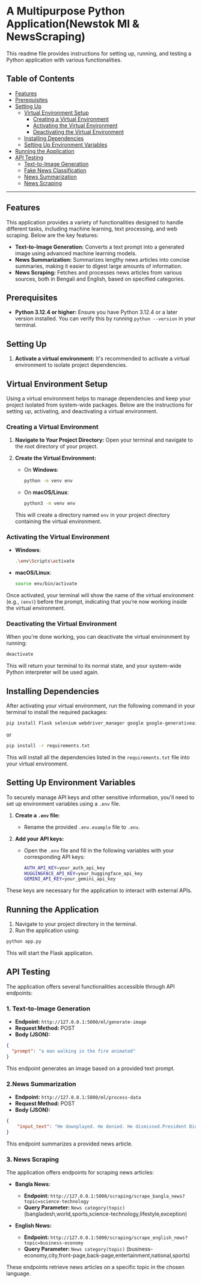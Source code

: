 # A Multipurpose Python Application(Newstok Ml & NewsScraping)

This readme file provides instructions for setting up, running, and testing a Python application with various functionalities.

## Table of Contents

- [Features](#features)
- [Prerequisites](#prerequisites)
- [Setting Up](#setting-up)
  - [Virtual Environment Setup](#virtual-environment-setup)
    - [Creating a Virtual Environment](#creating-a-virtual-environment)
    - [Activating the Virtual Environment](#activating-the-virtual-environment)
    - [Deactivating the Virtual Environment](#deactivating-the-virtual-environment)
  - [Installing Dependencies](#installing-dependencies)
  - [Setting Up Environment Variables](#setting-up-environment-variables)
- [Running the Application](#running-the-application)
- [API Testing](#api-testing)
  - [Text-to-Image Generation](#text-to-image-generation)
  - [Fake News Classification](#fake-news-classification)
  - [News Summarization](#news-summarization)
  - [News Scraping](#news-scraping)

---

## Features

This application provides a variety of functionalities designed to handle different tasks, including machine learning, text processing, and web scraping. Below are the key features:

- **Text-to-Image Generation:** Converts a text prompt into a generated image using advanced machine learning models.
- **News Summarization:** Summarizes lengthy news articles into concise summaries, making it easier to digest large amounts of information.
- **News Scraping:** Fetches and processes news articles from various sources, both in Bengali and English, based on specified categories.

## Prerequisites

* **Python 3.12.4 or higher:** Ensure you have Python 3.12.4 or a later version installed. You can verify this by running `python --version` in your terminal.

## Setting Up

1. **Activate a virtual environment:** It's recommended to activate a virtual environment to isolate project dependencies.

## Virtual Environment Setup

Using a virtual environment helps to manage dependencies and keep your project isolated from system-wide packages. Below are the instructions for setting up, activating, and deactivating a virtual environment.

### Creating a Virtual Environment

1. **Navigate to Your Project Directory:**
   Open your terminal and navigate to the root directory of your project.

2. **Create the Virtual Environment:**

   - On **Windows**:
     ```bash
     python -m venv env
     ```
   - On **macOS/Linux**:
     ```bash
     python3 -m venv env
     ```

   This will create a directory named `env` in your project directory containing the virtual environment.

### Activating the Virtual Environment

- **Windows**:
  ```bash
  .\env\Scripts\activate
  ```
- **macOS/Linux**:
  ```bash
  source env/bin/activate
  ```

Once activated, your terminal will show the name of the virtual environment (e.g., `(env)`) before the prompt, indicating that you’re now working inside the virtual environment.

### Deactivating the Virtual Environment

When you're done working, you can deactivate the virtual environment by running:

```bash
deactivate
```

This will return your terminal to its normal state, and your system-wide Python interpreter will be used again.

## Installing Dependencies

After activating your virtual environment, run the following command in your terminal to install the required packages:

```bash
pip install Flask selenium webdriver_manager google google-generativeai Pillow transformers tensorflow
```

or

```bash
pip install -r requirements.txt
```

This will install all the dependencies listed in the `requirements.txt` file into your virtual environment.

## Setting Up Environment Variables

To securely manage API keys and other sensitive information, you'll need to set up environment variables using a `.env` file. 

1. **Create a `.env` file:**
   - Rename the provided `.env.example` file to `.env`.

2. **Add your API keys:**
   - Open the `.env` file and fill in the following variables with your corresponding API keys:
     ```bash
     AUTH_API_KEY=your_auth_api_key
     HUGGINGFACE_API_KEY=your_huggingface_api_key
     GEMINI_API_KEY=your_gemini_api_key
     ```

These keys are necessary for the application to interact with external APIs.

## Running the Application

1. Navigate to your project directory in the terminal.
2. Run the application using:

```bash
python app.py
```

This will start the Flask application.

## API Testing

The application offers several functionalities accessible through API endpoints:

### 1. Text-to-Image Generation

* **Endpoint:** `http://127.0.0.1:5000/ml/generate-image`
* **Request Method:** POST
* **Body (JSON):**

```json
{
  "prompt": "a man walking in the fire animated"
}
```

This endpoint generates an image based on a provided text prompt.


### 2.News Summarization

* **Endpoint:** `http://127.0.0.1:5000/ml/process-data`
* **Request Method:** POST
* **Body (JSON):**

```json
{
    "input_text": "He downplayed. He denied. He dismissed.President Biden’s first television interview since his poor debate performance last week was billed as a prime-time opportunity to reassure the American people that he still has what it takes to run for, win and hold the nation’s highest office..."
}
```

This endpoint summarizes a provided news article.

### 3. News Scraping

The application offers endpoints for scraping news articles:

* **Bangla News:**
    * **Endpoint:** `http://127.0.0.1:5000/scraping/scrape_bangla_news?topic=science-technology`
    * **Query Parameter:** `News category(topic)` (bangladesh,world,sports,science-technology,lifestyle,exception)
  
* **English News:**
    * **Endpoint:** `http://127.0.0.1:5000/scraping/scrape_english_news?topic=business-economy`
    * **Query Parameter:** `News category(topic)` (business-economy,city,front-page,back-page,entertainment,national,sports)

These endpoints retrieve news articles on a specific topic in the chosen language.
